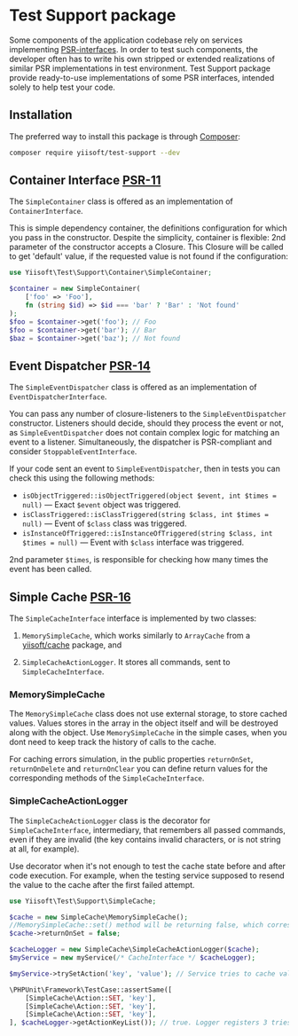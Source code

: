 # Test Support package

Some components of the application codebase rely on services implementing [PSR-interfaces](https://www.php-fig.org/psr/).
In order to test such components, the developer often has to write his own stripped or extended realizations 
of similar PSR implementations in test environment.
Test Support package provide ready-to-use implementations of some PSR interfaces, intended solely to help test your code.


## Installation

The preferred way to install this package is through [Composer](https://getcomposer.org/download/):

```bash
composer require yiisoft/test-support --dev
```

## Container Interface [PSR-11](https://github.com/php-fig/container)

The `SimpleContainer` class is offered as an implementation of `ContainerInterface`. 

This is simple dependency container, the definitions configuration for which you pass in the constructor.
Despite the simplicity, container is flexible: 2nd parameter of the constructor accepts a Closure.
This Closure will be called to get 'default' value, if the requested value is not found if the configuration:

```php
use Yiisoft\Test\Support\Container\SimpleContainer;

$container = new SimpleContainer(
    ['foo' => 'Foo'],
    fn (string $id) => $id === 'bar' ? 'Bar' : 'Not found'
);
$foo = $container->get('foo'); // Foo
$foo = $container->get('bar'); // Bar
$baz = $container->get('baz'); // Not found
```

## Event Dispatcher [PSR-14](https://github.com/php-fig/event-dispatcher)

The `SimpleEventDispatcher` class is offered as an implementation of `EventDispatcherInterface`.

You can pass any number of closure-listeners to the `SimpleEventDispatcher` constructor. 
Listeners should decide, should they process the event or not, as `SimpleEventDispatcher` does not contain complex logic 
for matching an event to a listener.
Simultaneously, the dispatcher is PSR-compliant and consider `StoppableEventInterface`.

If your code sent an event to `SimpleEventDispatcher`, then in tests you can check this using the following methods:

- `isObjectTriggered::isObjectTriggered(object $event, int $times = null)` — Exact `$event` object was triggered.
- `isClassTriggered::isClassTriggered(string $class, int $times = null)` — Event of `$class` class was triggered.
- `isInstanceOfTriggered::isInstanceOfTriggered(string $class, int $times = null)` — Event with `$class` interface was triggered.

2nd parameter `$times`, is responsible for checking how many times the event has been called.

## Simple Cache [PSR-16](https://github.com/php-fig/simple-cache)

The `SimpleCacheInterface` interface is implemented by two classes:

1. `MemorySimpleCache`, which works similarly to `ArrayCache` from a 
[yiisoft/cache](https://github.com/yiisoft/cache) package, and

2. `SimpleCacheActionLogger`. It stores all commands, sent to `SimpleCacheInterface`.

### MemorySimpleCache

The `MemorySimpleCache` class does not use external storage, to store cached values.
Values stores in the array in the object itself and will be destroyed along with the object.
Use `MemorySimpleCache` in the simple cases, when you dont need to keep track the history of calls to the cache. 

For caching errors simulation, in the public properties `returnOnSet`, `returnOnDelete` and `returnOnClear`
you can define return values for the corresponding methods of the `SimpleCacheInterface`.
 
### SimpleCacheActionLogger

The `SimpleCacheActionLogger` class is the decorator for `SimpleCacheInterface`, intermediary, that remembers all passed 
commands, even if they are invalid (the key contains invalid characters, or is not string at all, for example). 

Use decorator when it's not enough to test the cache state before and after code execution.
For example, when the testing service supposed to resend the value to the cache after the first failed attempt.  

```php
use Yiisoft\Test\Support\SimpleCache;

$cache = new SimpleCache\MemorySimpleCache();
//MemorySimpleCache::set() method will be returning false, which corresponds to an error, accourding to PSR
$cache->returnOnSet = false;

$cacheLogger = new SimpleCache\SimpleCacheActionLogger($cache);
$myService = new myService(/* CacheInterface */ $cacheLogger);

$myService->trySetAction('key', 'value'); // Service tries to cache value 3 times

\PHPUnit\Framework\TestCase::assertSame([
    [SimpleCache\Action::SET, 'key'],
    [SimpleCache\Action::SET, 'key'],
    [SimpleCache\Action::SET, 'key'],
], $cacheLogger->getActionKeyList()); // true. Logger registers 3 tries to set cache
```
